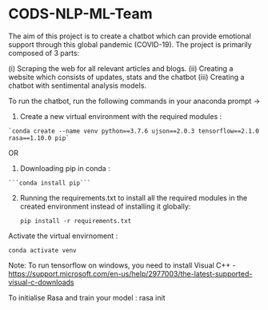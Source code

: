 # CODS-NLP-ML-Team
The aim of this project is to create a chatbot which can provide emotional support through this global pandemic (COVID-19). The project
is primarily composed of 3 parts:

(i)   Scraping the web for all relevant articles and blogs.
(ii)  Creating a website which consists of updates, stats and the chatbot
(iii) Creating a chatbot with sentimental analysis models.
 
To run the chatbot, run the following commands in your anaconda prompt ->
  1. Create a new virtual environment with the required modules :
  
    `conda create --name venv python==3.7.6 ujson==2.0.3 tensorflow==2.1.0 rasa==1.10.0 pip`
 
 OR
    
  1. Downloading pip in conda :
  
    ```conda install pip```
  2. Running the requirements.txt to install all the required modules in the created environment instead of installing it      globally:
  
      ```pip install -r requirements.txt```
      
Activate the virtual envirnoment :

  ```conda activate venv```
  
  
Note: To run tensorflow on windows, you need to install Visual C++ - https://support.microsoft.com/en-us/help/2977003/the-latest-supported-visual-c-downloads

To initialise Rasa and train your model : rasa init

